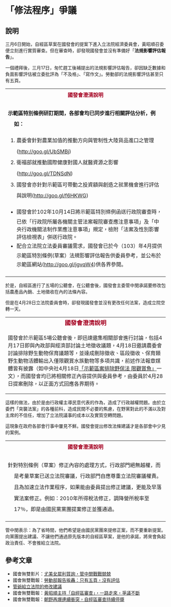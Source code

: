 # 「修法程序」爭議

## 說明

三月6日開始，自經區草案在國發會的提案下進入立法院經濟委員會，黃昭順召委便立刻進行實質審查。但在審查時，卻發現國發會並沒有準備好「**法規影響評估報告**」。

一個禮拜後，三月17日，匆忙趕工後補提出的法規影響評估報告，卻因缺乏數據和負面影響評估被立委批評為「不及格」、「寫作文」。勞動部的法規影響評估甚至只有五頁。
<table border="0">
<tbody>
<tr>
<td style="text-align: center;"><strong style="line-height: 34.66666793823242px; text-align: center; text-indent: -75.26667022705078px;"><span style="color: #a50021;" lang="ZH-TW">  國發會澄清說明</span></strong></td>
</tr>
<tr>
<td>
<p style="line-height: 26pt; margin-left: 14.2pt; text-indent: -14.2pt;" align="left"><strong>示範區特別條例研訂期間，各部會均已同步進行相關評估分析，例如：</strong></p>
<ol>
<li><span style="line-height: 26pt; text-indent: -14.2pt;">農委會針對農業加值的推動方向與管制性大陸貨品進口之管理(</span><a style="line-height: 26pt; text-indent: -14.2pt;" href="http://goo.gl/UbSMBj">http://goo.gl/UbSMBj</a><span style="line-height: 26pt; text-indent: -14.2pt;">)</span></li>
<li><span style="line-height: 26pt; text-indent: -14.2pt;">衛福部就推動國際健康對國人就醫資源之影響(</span><a style="line-height: 26pt; text-indent: -14.2pt;" href="http://goo.gl/TDNSdN">http://goo.gl/TDNSdN</a><span style="line-height: 26pt; text-indent: -14.2pt;">)</span></li>
<li><span style="line-height: 26pt; text-indent: -14.2pt;">國發會亦針對示範區可帶動之投資額與創造之就業機會進行評估與說明(</span><a style="line-height: 26pt; text-indent: -14.2pt;" href="http://goo.gl/f6HKWG">http://goo.gl/f6HKWG</a><span style="line-height: 26pt; text-indent: -14.2pt;">)</span></li>
</ol>
<ul>
<li><span style="line-height: 26pt; text-indent: -0.25in;">國發會於102年10月14日將示範區特別條例函送行政院審查時，已依「行政院所屬各機關主管法案報院審查應注意事項」及「中央行政機關法制作業應注意事項」規定，檢附「法案及性別影響評估檢視表」併送行政院。</span></li>
<li><span style="line-height: 26pt; text-indent: -14.2pt;">配合立法院立法委員審議需求，國發會已於今（103）年4月提供示範區特別條例(草案）法規影響評估報告供委員參考，並公布於示範區網站(</span><a style="line-height: 26pt; text-indent: -14.2pt;" href="http://goo.gl/jgvqW4">http://goo.gl/jgvqW4</a>)<span style="line-height: 26pt; text-indent: -14.2pt;">供各界參閱。</span></li>
</ul>
</td>
</tr>
</tbody>
</table>
於是，自經區進行了五場的公聽會，在公聽會後，國發會主委管中閔承諾要修改包括農產品內銷、土地徵收在內的法條內容。

但是在4月28日立法院委員會時，卻發現國發會並沒有更改任何法案，造成立院空轉一天。
<table border="0">
<tbody>
<tr>
<td style="text-align: center;"><strong><span style="font-size: 14pt; font-family: 微軟正黑體, sans-serif; font-style: normal; font-variant: normal; line-height: normal; color: #a50021;" lang="ZH-TW">國發會澄清說明</span></strong></td>
</tr>
<tr>
<td>
<p>國發會於示範區5場公聽會後，即迅速邀集相關部會進行討論，包括4月17日即與內政部與經濟部討論土地徵收議題，4月18日邀請農委會討論排除野生動物保育議題等，並達成刪除徵收、區段徵收、保育類野生動物活體輸出入僅限觀賞水族動物等多項共識，前述作法報章媒體皆有披露（如中央社4月18日<a href="http://www.cna.com.tw/news/afe/201404180345-1.aspx">「示範區案排除野保法 限觀賞魚」</a>一文），而國發會均已將相關修正內容提供與委員參考，由委員於4月28日提案刪除，以正面方式回應各界期待。</p>
</td>
</tr>
</tbody>
</table>
這樣的做法，由於是由行政權主導民意代表的作為，造成了行政越權問題。由於立委們「突襲法案」的各種前科，造成民間不必要的焦慮，在野黨對此的不滿以及對主席的不信任，增加了立法院議事的成本以及實質空轉問題。

這現象在政府各部會行事中屢見不鮮。國發會提出修改法條建議才是各部會中少見的案例。
<table border="0">
<tbody>
<tr>
<td style="text-align: center;"><strong style="line-height: 34.66666793823242px; text-align: center; text-indent: -75.26667022705078px;"><span style="color: #a50021;" lang="ZH-TW">國發會澄清說明</span></strong></td>
</tr>
<tr>
<td>
<p style="line-height: 26pt; margin-left: 14.2pt; text-indent: -14.2pt;" align="left">針對特別條例（草案）修正內容的處理方式，行政部門絕無越權，而是考量草案已送立法院審議，行政部門自應尊重立法院審議權責。且為加速立法作業程序，如果能由委員提出修正建議，更能及早落實法案修正。例如：2010年所得稅法修正，調降營所稅率至17％，即是由國民黨黨團提案修正並獲通過。</p>
</td>
</tr>
</tbody>
</table>
管中閔表示：為了省時間，他們希望是由國民黨團來提修正案，而不要重新提案。向黨團提出建議、不讓他們通過原先版本的自經區草案，是他的承諾，將來會負起政治責任、不會推給立法院。

## 參考文章

* 國會無雙影片：[尤美女犀利質詢，管中閔戰戰兢兢](https://www.youtube.com/watch?v=-ie895yjxNM)
* 國會無雙戰報：[​勞動部報告挨轟：只有五頁，沒有評估](http://musou.tw/news/10)
* [管爺給立法院的修改建議](http://www.fepz.org.tw/att/files/20140428%E7%A4%BA%E7%AF%84%E5%8D%80%E6%A2%9D%E4%BE%8B%E4%BF%AE%E6%AD%A3%E5%BB%BA%E8%AD%B0_1.pdf)
* 國會無雙戰報：[黃昭順主持「自經區審查」，一路走來，爭議不斷](http://musou.tw/news/25)
* 國會無雙戰報：[朝野再爆連續衝突，自經區審查持續停擺](http://musou.tw/news/38)

